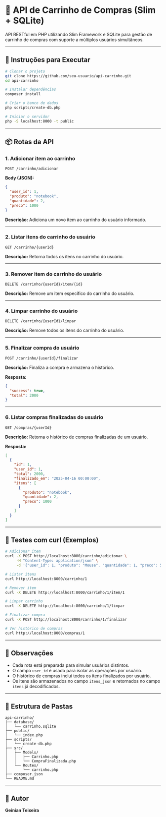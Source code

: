 # 🛒 API de Carrinho de Compras (Slim + SQLite)

API RESTful em PHP utilizando Slim Framework e SQLite para gestão de carrinho de compras com suporte a múltiplos usuários simultâneos.

---

## 🚀 Instruções para Executar

```bash
# Clonar o projeto
git clone https://github.com/seu-usuario/api-carrinho.git
cd api-carrinho

# Instalar dependências
composer install

# Criar o banco de dados
php scripts/create-db.php

# Iniciar o servidor
php -S localhost:8000 -t public
```

---

## 📦 Rotas da API

### 1. Adicionar item ao carrinho
```
POST /carrinho/adicionar
```
**Body (JSON):**
```json
{
  "user_id": 1,
  "produto": "notebook",
  "quantidade": 2,
  "preco": 1000
}
```
**Descrição:** Adiciona um novo item ao carrinho do usuário informado.

---

### 2. Listar itens do carrinho do usuário
```
GET /carrinho/{userId}
```
**Descrição:** Retorna todos os itens no carrinho do usuário.

---

### 3. Remover item do carrinho do usuário
```
DELETE /carrinho/{userId}/item/{id}
```
**Descrição:** Remove um item específico do carrinho do usuário.

---

### 4. Limpar carrinho do usuário
```
DELETE /carrinho/{userId}/limpar
```
**Descrição:** Remove todos os itens do carrinho do usuário.

---

### 5. Finalizar compra do usuário
```
POST /carrinho/{userId}/finalizar
```
**Descrição:** Finaliza a compra e armazena o histórico.

**Resposta:**
```json
{
  "success": true,
  "total": 2000
}
```

---

### 6. Listar compras finalizadas do usuário
```
GET /compras/{userId}
```
**Descrição:** Retorna o histórico de compras finalizadas de um usuário.

**Resposta:**
```json
[
  {
    "id": 1,
    "user_id": 1,
    "total": 2000,
    "finalizado_em": "2025-04-16 00:00:00",
    "itens": [
      {
        "produto": "notebook",
        "quantidade": 2,
        "preco": 1000
      }
    ]
  }
]
```

---

## 🧪 Testes com curl (Exemplos)

```bash
# Adicionar item
curl -X POST http://localhost:8000/carrinho/adicionar \
     -H "Content-Type: application/json" \
     -d '{"user_id": 1, "produto": "Mouse", "quantidade": 1, "preco": 50}'

# Listar itens
curl http://localhost:8000/carrinho/1

# Remover item
curl -X DELETE http://localhost:8000/carrinho/1/item/1

# Limpar carrinho
curl -X DELETE http://localhost:8000/carrinho/1/limpar

# Finalizar compra
curl -X POST http://localhost:8000/carrinho/1/finalizar

# Ver histórico de compras
curl http://localhost:8000/compras/1
```

---

## 🧠 Observações
- Cada rota está preparada para simular usuários distintos.
- O campo `user_id` é usado para isolar as operações por usuário.
- O histórico de compras inclui todos os itens finalizados por usuário.
- Os itens são armazenados no campo `itens_json` e retornados no campo `itens` já decodificados.

---

## 📁 Estrutura de Pastas
```
api-carrinho/
├── database/
│   └── carrinho.sqlite
├── public/
│   └── index.php
├── scripts/
│   └── create-db.php
├── src/
│   ├── Models/
│   │   ├── Carrinho.php
│   │   └── CompraFinalizada.php
│   └── Routes/
│       └── carrinho.php
├── composer.json
└── README.md
```

---

## 👤 Autor
**Geinian Teixeira**
